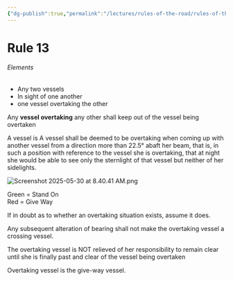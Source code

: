 ```yaml
---
{"dg-publish":true,"permalink":"/lectures/rules-of-the-road/rules-of-the-road-index/rule-13-overtaking/","created":"2025-05-27T09:26:39.790-04:00","updated":"2025-05-30T08:42:42.556-04:00"}
---
```


# Rule 13

###### Elements
- Any two vessels 
- In sight of one another
- one vessel overtaking the other

Any **vessel overtaking** any other shall keep out of the vessel being overtaken

A vessel is A vessel  shall be deemed to be overtaking when coming up with another vessel from a direction more than 22.5° abaft her beam, that is, in such a position with reference to the vessel she is overtaking, that at night she would be able to see only the sternlight of that vessel but neither of her sidelights.  

![Screenshot 2025-05-30 at 8.40.41 AM.png](/img/user/Lectures/Rules%20of%20the%20Road/Attachments/Screenshot%202025-05-30%20at%208.40.41%20AM.png)

Green = Stand On  
Red = Give Way

If in doubt as to whether an overtaking situation exists, assume it does.

Any subsequent alteration of bearing shall not make the overtaking vessel a crossing vessel.

The overtaking vessel is NOT relieved of her responsibility to remain clear until she is finally past and clear of the vessel being overtaken

Overtaking vessel is the give-way vessel.
